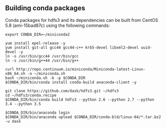 ## Building conda packages

Conda packages for hdfs3 and its dependencies can be built from CentOS 5.8
(ami-15bad87c) using the following commands:

```
export CONDA_DIR=~/miniconda2

yum install epel-release -y
yum install git-all gcc44 gcc44-c++ krb5-devel libxml2-devel uuid-devel -y
ln -s /usr/bin/gcc44 /usr/bin/gcc
ln -s /usr/bin/g++44 /usr/bin/g++

curl http://repo.continuum.io/miniconda/Miniconda-latest-Linux-x86_64.sh -o ~/miniconda.sh
bash ~/miniconda.sh -b -p $CONDA_DIR
$CONDA_DIR/bin/conda install conda-build anaconda-client -y

git clone https://github.com/dask/hdfs3.git ~/hdfs3
cd ~/hdfs3/conda.recipe
$CONDA_DIR/bin/conda build hdfs3 --python 2.6 --python 2.7 --python 3.4 --python 3.5

$CONDA_DIR/bin/anaconda login
$CONDA_DIR/bin/anaconda upload $CONDA_DIR/conda-bld/linux-64/*.tar.bz2 -u dask
```
